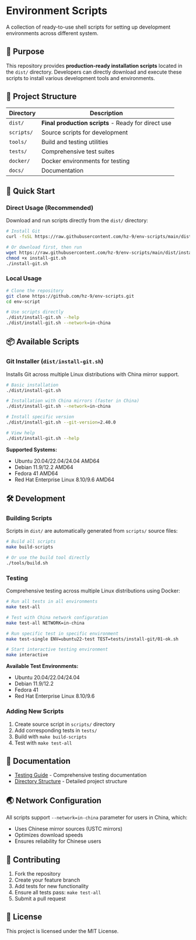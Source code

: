 # Environment Scripts

A collection of ready-to-use shell scripts for setting up development environments across different system.

## 🎯 Purpose

This repository provides **production-ready installation scripts** located in the `dist/` directory. Developers can directly download and execute these scripts to install various development tools and environments.

## 📁 Project Structure

| Directory   | Description                                           |
| ----------- | ----------------------------------------------------- |
| `dist/`     | **Final production scripts** - Ready for direct use  |
| `scripts/`  | Source scripts for development                        |
| `tools/`    | Build and testing utilities                           |
| `tests/`    | Comprehensive test suites                             |
| `docker/`   | Docker environments for testing                       |
| `docs/`     | Documentation                                         |

## 🚀 Quick Start

### Direct Usage (Recommended)

Download and run scripts directly from the `dist/` directory:

```bash
# Install Git
curl -fsSL https://raw.githubusercontent.com/hz-9/env-scripts/main/dist/install-git.sh | bash

# Or download first, then run
wget https://raw.githubusercontent.com/hz-9/env-scripts/main/dist/install-git.sh
chmod +x install-git.sh
./install-git.sh
```

### Local Usage

```bash
# Clone the repository
git clone https://github.com/hz-9/env-scripts.git
cd env-script

# Use scripts directly
./dist/install-git.sh --help
./dist/install-git.sh --network=in-china
```

## 📦 Available Scripts

### Git Installer (`dist/install-git.sh`)

Installs Git across multiple Linux distributions with China mirror support.

```bash
# Basic installation
./dist/install-git.sh

# Installation with China mirrors (faster in China)
./dist/install-git.sh --network=in-china

# Install specific version
./dist/install-git.sh --git-version=2.40.0

# View help
./dist/install-git.sh --help
```

**Supported Systems:**

- Ubuntu 20.04/22.04/24.04 AMD64
- Debian 11.9/12.2 AMD64
- Fedora 41 AMD64
- Red Hat Enterprise Linux 8.10/9.6 AMD64

## 🛠️ Development

### Building Scripts

Scripts in `dist/` are automatically generated from `scripts/` source files:

```bash
# Build all scripts
make build-scripts

# Or use the build tool directly
./tools/build.sh
```

### Testing

Comprehensive testing across multiple Linux distributions using Docker:

```bash
# Run all tests in all environments
make test-all

# Test with China network configuration
make test-all NETWORK=in-china

# Run specific test in specific environment
make test-single ENV=ubuntu22-test TEST=tests/install-git/01-ok.sh

# Start interactive testing environment
make interactive
```

**Available Test Environments:**

- Ubuntu 20.04/22.04/24.04
- Debian 11.9/12.2
- Fedora 41
- Red Hat Enterprise Linux 8.10/9.6

### Adding New Scripts

1. Create source script in `scripts/` directory
2. Add corresponding tests in `tests/`
3. Build with `make build-scripts`
4. Test with `make test-all`

## 📖 Documentation

- [Testing Guide](docs/testing.md) - Comprehensive testing documentation
- [Directory Structure](docs/directory-structure.md) - Detailed project structure

## 🌏 Network Configuration

All scripts support `--network=in-china` parameter for users in China, which:

- Uses Chinese mirror sources (USTC mirrors)
- Optimizes download speeds
- Ensures reliability for Chinese users

## 🤝 Contributing

1. Fork the repository
2. Create your feature branch
3. Add tests for new functionality  
4. Ensure all tests pass: `make test-all`
5. Submit a pull request

## 📄 License

This project is licensed under the MIT License.
